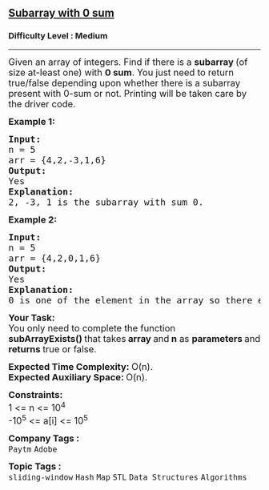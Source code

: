 <h2><a href="https://www.geeksforgeeks.org/problems/subarray-with-0-sum-1587115621/1?page=5&sortBy=submissions">Subarray with 0 sum</a></h2><h3>Difficulty Level : Medium</h3><hr><div class="problems_problem_content__Xm_eO" style="user-select: auto;"><p style="user-select: auto;"><span style="font-size: 18px; user-select: auto;">Given an array of integers. Find if there is a <strong style="user-select: auto;">subarray </strong>(of size at-least one) with <strong style="user-select: auto;">0 sum</strong>. You just need to return true/false&nbsp;</span><span style="font-size: 18px; user-select: auto;">depending upon whether there is a subarray present with 0-sum or not. Printing will be taken care by the driver code.</span></p>
<p style="user-select: auto;"><strong style="user-select: auto;"><span style="font-size: 18px; user-select: auto;">Example 1:</span></strong></p>
<pre style="user-select: auto;"><strong style="user-select: auto;"><span style="font-size: 18px; user-select: auto;">Input:</span></strong>
<span style="font-size: 18px; user-select: auto;">n = 5
arr = {4,2,-3,1,6}
<strong style="user-select: auto;">Output: 
</strong>Yes<strong style="user-select: auto;">
Explanation: 
</strong>2, -3, 1 is the subarray with sum 0.</span></pre>
<p style="user-select: auto;"><strong style="user-select: auto;"><span style="font-size: 18px; user-select: auto;">Example 2:</span></strong></p>
<pre style="user-select: auto;"><strong style="user-select: auto;"><span style="font-size: 18px; user-select: auto;">Input:</span></strong>
<span style="font-size: 18px; user-select: auto;">n = 5
arr = {4,2,0,1,6}
<strong style="user-select: auto;">Output:</strong> 
Yes
<strong style="user-select: auto;">Explanation:</strong> 
0 is one of the element in the array so there exist a subarray with sum 0.</span>
</pre>
<p style="user-select: auto;"><span style="font-size: 18px; user-select: auto;"><strong style="user-select: auto;">Your Task:</strong><br style="user-select: auto;">You only need to complete the function <strong style="user-select: auto;">subArrayExists()&nbsp;</strong>that takes<strong style="user-select: auto;"> array </strong>and<strong style="user-select: auto;"> n</strong> as <strong style="user-select: auto;">parameters </strong>and <strong style="user-select: auto;">returns </strong>true or false.</span></p>
<p style="user-select: auto;"><span style="font-size: 18px; user-select: auto;"><strong style="user-select: auto;">Expected Time Complexity:&nbsp;</strong>O(n).<br style="user-select: auto;"><strong style="user-select: auto;">Expected Auxiliary Space:&nbsp;</strong>O(n).</span></p>
<p style="user-select: auto;"><span style="font-size: 18px; user-select: auto;"><strong style="user-select: auto;">Constraints:</strong><br style="user-select: auto;">1 &lt;= n&nbsp;&lt;= 10<sup style="user-select: auto;">4</sup><br style="user-select: auto;">-10<sup style="user-select: auto;">5</sup> &lt;= a[i] &lt;= 10<sup style="user-select: auto;">5</sup></span></p></div><p><span style=font-size:18px><strong>Company Tags : </strong><br><code>Paytm</code>&nbsp;<code>Adobe</code>&nbsp;<br><p><span style=font-size:18px><strong>Topic Tags : </strong><br><code>sliding-window</code>&nbsp;<code>Hash</code>&nbsp;<code>Map</code>&nbsp;<code>STL</code>&nbsp;<code>Data Structures</code>&nbsp;<code>Algorithms</code>&nbsp;